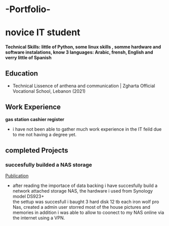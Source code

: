 # -Portfolio-
#  novice IT student 

#### Technical Skills: little of Python, some linux skills , somme hardware and software instalations, know 3 languages: Arabic, frensh, English and verry little of Spanish

## Education
- Technical Lissence of anthena and communication | Zgharta Official Vocational School, Lebanon (2021)							       		

## Work Experience
**gas station cashier register**
- i have not been able to gather much work experience in the IT feild due to me not having a degree yet.

## completed Projects
### succesfully builded a NAS storage 
[Publication]([https://www.mdpi.com/1424-8220/22/8/3048](https://www.synology.com/en-us/products/DS923+))
- after reading the importace of data backing i have succesfully build a network attached storage NAS, the hardware i used from Synology model DS923+   
  the settup was succesfull i baught 3 hard disk 12 tb each iron wolf pro Nas, created a admin user storred most of the house pictures and memories in addition i was able to   allow to coonect to my NAS online via the internet using a VPN.
  

